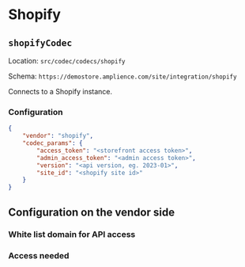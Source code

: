 # Shopify

## `shopifyCodec`
Location: `src/codec/codecs/shopify`

Schema: `https://demostore.amplience.com/site/integration/shopify`

Connects to a Shopify instance.

### Configuration

```json
{
    "vendor": "shopify",
    "codec_params": {
        "access_token": "<storefront access token>",
        "admin_access_token": "<admin access token>",
        "version": "<api version, eg. 2023-01>",
        "site_id": "<shopify site id>"
    }
}
```

## Configuration on the vendor side

### White list domain for API access

### Access needed